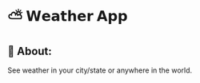 ⛅ 𝗪𝗲𝗮𝘁𝗵𝗲𝗿 𝗔𝗽𝗽
=================================

🔎 About:
-------------------
See weather in your city/state or anywhere in the world.